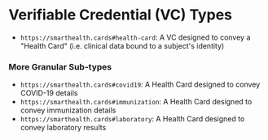 # Verifiable Credential (VC) Types

* `https://smarthealth.cards#health-card`: A VC designed to convey a "Health Card" (i.e. clinical data bound to a subject's identity)

### More Granular Sub-types

* `https://smarthealth.cards#covid19`: A Health Card designed to convey COVID-19 details
* `https://smarthealth.cards#immunization`: A Health Card designed to convey immunization details
* `https://smarthealth.cards#laboratory`: A Health Card designed to convey laboratory results
